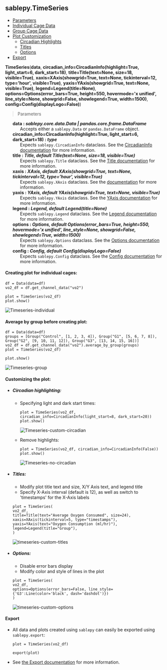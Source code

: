 ## sablepy.TimeSeries

- [Parameters](#timeseries)
- [Individual Cage Data](#creating-plot-for-individual-cages)
- [Group Cage Data](#average-by-group-before-creating-plot)
- [Plot Customization](#customizing-the-plot)
  - [Circadian Highlights](#circadian-highlighting)
  - [Titles](#titles)
  - [Options](#options)
- [Export](#export)

<strong id='timeseries'>TimeSeries</strong>(<b>data</b>, <b>circadian_info=CircadianInfo(highlight=True, light_start=6, dark_start=18)</b>, <b>title=Title(text=None, size=18, visible=True)</b>, <b>xaxis=XAxis(showgrid=True, text=None, tickinterval=12, type='hour', visible=True)</b>, <b>yaxis=YAxis(showgrid=True, text=None, visible=True)</b>, <b>legend=Legend(title=None)</b>, <b>options=Options(error_bars=True, height=550, hovermode='x unified', line_style=None, showgrid=False, showlegend=True, width=1500)</b>, <b>config=Config(displayLogo=False)</b>)

> Parameters

<ul style='list-style: none'>
    <li>
        <b>data : <i>sablepy.core.data.Data | pandas.core.frame.DataFrame</i></b>
        <ul style='list-style: none'>
            <li>Accepts either a <code>sablepy.Data</code> or <code>pandas.DataFrame</code> object.</li>
        </ul>
    </li>
    <li>
        <b>circadian_info=CircadianInfo(highlight=True, light_start=6, dark_start=18) : <i>type</i></b>
        <ul style='list-style: none'>
            <li>Expects <code>sablepy.CircadianInfo</code> dataclass. See the <a href="https://github.com/aeazy/SablePy/blob/main/sablepy/content/docs/dataclasses.md#circadianinfo">CircadianInfo documentation</a> for more information.</li>
        </ul>
    </li>
    <li>
        <b>title : <i>Title, default Title(text=None, size=18, visible=True)</i></b>
        <ul style='list-style: none'>
            <li>Expects <code>sablepy.Title</code> dataclass. See the <a href="https://github.com/aeazy/SablePy/blob/main/sablepy/content/docs/dataclasses.md#title">Title documentation</a> for more information.</li>
        </ul>
    </li>
    <li>
        <b>xaxis : <i>XAxis, default XAxis(showgrid=True, text=None, tickinterval=12, type='hour', visible=True)</i></b>
        <ul style='list-style: none'>
            <li>Expects <code>sablepy.XAxis</code> dataclass. See the <a href="https://github.com/aeazy/SablePy/blob/main/sablepy/content/docs/dataclasses.md#xaxis"> documentation</a> for more information.</li>
        </ul>
    </li>
    <li>
        <b>yaxis : <i>YAxis, default YAxis(showgrid=True, text=None, visible=True)</i></b>
        <ul style='list-style: none'>
            <li>Expects <code>sablepy.YAxis</code> dataclass. See the <a href="https://github.com/aeazy/SablePy/blob/main/sablepy/content/docs/dataclasses.md#yaxis"> YAxis documentation</a> for more information.</li>
        </ul>
    </li>
    <li>
        <b>legend : <i>Legend, default Legend(title=None)</i></b>
        <ul style='list-style: none'>
            <li>Expects <code>sablepy.Legend</code> dataclass. See the <a href="https://github.com/aeazy/SablePy/blob/main/sablepy/content/docs/dataclasses.md#legend"> Legend documentation</a> for more information.</li>
        </ul>
    </li>
    <li>
        <b>options : <i>Options, default Options(error_bars=True, height=550, hovermode='x unified', line_style=None, showgrid=False, showlegend=True, width=1500)</i></b>
        <ul style='list-style: none'>
            <li>Expects <code>sablepy.Options</code> dataclass. See the <a href="https://github.com/aeazy/SablePy/blob/main/sablepy/content/docs/dataclasses.md#options"> Options documentation</a> for more information.</li>
        </ul>
    </li>
    <li>
        <b>config : <i>Config, default Config(displayLogo=False)</i></b>
        <ul style='list-style: none'>
            <li>Expects <code>sablepy.Config</code> dataclass. See the <a href="https://github.com/aeazy/SablePy/blob/main/sablepy/content/docs/dataclasses.md#config"> Config documentation</a> for more information.</li>
        </ul>
    </li>
</ul>

#### Creating plot for individual cages:

```
df = Data(data=df)
vo2_df = df.get_channel_data("vo2")

plot = TimeSeries(vo2_df)
plot.show()
```

![Timeseries-individual](../images/timeseries/timeseries-individual.png)

#### Average by group before creating plot:

```
df = Data(data=df)
groups = [Group("Control", [1, 2, 3, 4]), Group("G1", [5, 6, 7, 8]), Group("G2", [9, 10, 11, 12]), Group("G3", [13, 14, 15, 16])]
vo2_df = df.get_channel_data("vo2").average_by_group(groups)
plot = TimeSeries(vo2_df)

plot.show()
```

![Timeseries-group](../images/timeseries/timeseries-group.png)

#### Customizing the plot:

- ##### Circadian highlighting:

  - Specifying light and dark start times:

    ```
    plot = TimeSeries(vo2_df, circadian_info=CircadianInfo(light_start=8, dark_start=20))
    plot.show()
    ```

    ![Timeseries-custom-circadian](../images/timeseries/timeseries-custom-circadian.png)

  - Remove highlights:
    ```
    plot = TimeSeries(vo2_df, circadian_info=CircadianInfo(False))
    plot.show()
    ```
    ![Timeseries-no-circadian](../images/timeseries/timeseries-no-circadian.png)

- ##### Titles:

  - Modify plot title text and size, X/Y Axis text, and legend title
  - Specify X-Axis interval (default is 12), as well as switch to 'timestamps' for the X-Axis labels

  ```
  plot = TimeSeries(
  vo2_df,
  title=Title(text="Average Oxygen Consumed", size=24),
  xaxis=XAxis(tickinterval=5, type="timestamps"),
  yaxis=YAxis(text="Oxygen Consumption (ml/hr)"),
  legend=Legend(title="Group"),
  )
  ```

  ![timeseries-custom-titles](../images/timeseries/timeseries-custom-titles.png)

- ##### Options:
  - Disable error bars display
  - Modify color and style of lines in the plot
  ```
  plot = TimeSeries(
  vo2_df,
  options=Options(error_bars=False, line_style={'G3':Line(color='black', dash='dashdot')})
  )
  ```
  ![timeseries-custom-options](../images/timeseries/timeseries-custom-options.png)

#### Export

- All data and plots created using `sablepy` can easily be exported using `sablepy.export`:

  ```
  plot = TimeSeries(vo2_df)

  export(plot)
  ```

- See [the Export documentation](./export.md) for more information.
